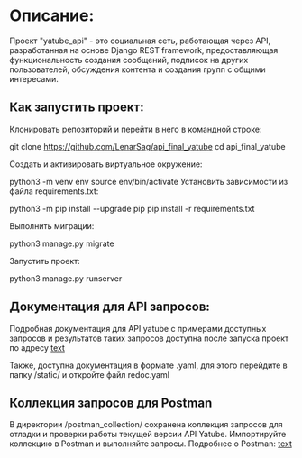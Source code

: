 # Описание:

Проект "yatube_api" - это социальная сеть, работающая через API, разработанная на основе Django REST framework, предоставляющая функциональность создания сообщений, подписок на других пользователей, обсуждения контента и создания групп с общими интересами.

## Как запустить проект:

Клонировать репозиторий и перейти в него в командной строке:

git clone https://github.com/LenarSag/api_final_yatube
cd api_final_yatube

Cоздать и активировать виртуальное окружение:

python3 -m venv env
source env/bin/activate
Установить зависимости из файла requirements.txt:

python3 -m pip install --upgrade pip
pip install -r requirements.txt

Выполнить миграции:

python3 manage.py migrate

Запустить проект:

python3 manage.py runserver

## Документация для API запросов:

Подробная документация для API yatube с примерами доступных запросов и результатов таких запросов доступна после запуска проект по адресу [text](http://127.0.0.1:8000/redoc/)

Также, доступна документация в формате .yaml, для этого перейдите в папку /static/ и откройте файл redoc.yaml

## Коллекция запросов для Postman

В директории /postman_collection/ сохранена коллекция запросов для отладки и проверки работы текущей версии API Yatube. Импортируйте коллекцию в Postman и выполняйте запросы. Подробнее о Postman: [text](https://www.postman.com/company/about-postman/)